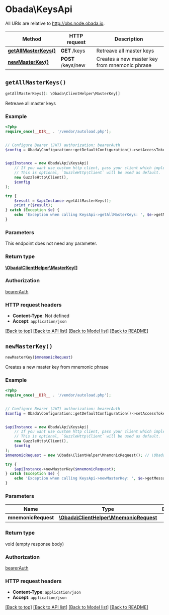 # Obada\KeysApi

All URIs are relative to http://obs.node.obada.io.

Method | HTTP request | Description
------------- | ------------- | -------------
[**getAllMasterKeys()**](KeysApi.md#getAllMasterKeys) | **GET** /keys | Retreave all master keys
[**newMasterKey()**](KeysApi.md#newMasterKey) | **POST** /keys/new | Creates a new master key from mnemonic phrase


## `getAllMasterKeys()`

```php
getAllMasterKeys(): \Obada\ClientHelper\MasterKey[]
```

Retreave all master keys

### Example

```php
<?php
require_once(__DIR__ . '/vendor/autoload.php');


// Configure Bearer (JWT) authorization: bearerAuth
$config = Obada\Configuration::getDefaultConfiguration()->setAccessToken('YOUR_ACCESS_TOKEN');


$apiInstance = new Obada\Api\KeysApi(
    // If you want use custom http client, pass your client which implements `GuzzleHttp\ClientInterface`.
    // This is optional, `GuzzleHttp\Client` will be used as default.
    new GuzzleHttp\Client(),
    $config
);

try {
    $result = $apiInstance->getAllMasterKeys();
    print_r($result);
} catch (Exception $e) {
    echo 'Exception when calling KeysApi->getAllMasterKeys: ', $e->getMessage(), PHP_EOL;
}
```

### Parameters

This endpoint does not need any parameter.

### Return type

[**\Obada\ClientHelper\MasterKey[]**](../Model/MasterKey.md)

### Authorization

[bearerAuth](../../README.md#bearerAuth)

### HTTP request headers

- **Content-Type**: Not defined
- **Accept**: `application/json`

[[Back to top]](#) [[Back to API list]](../../README.md#endpoints)
[[Back to Model list]](../../README.md#models)
[[Back to README]](../../README.md)

## `newMasterKey()`

```php
newMasterKey($mnemonicRequest)
```

Creates a new master key from mnemonic phrase

### Example

```php
<?php
require_once(__DIR__ . '/vendor/autoload.php');


// Configure Bearer (JWT) authorization: bearerAuth
$config = Obada\Configuration::getDefaultConfiguration()->setAccessToken('YOUR_ACCESS_TOKEN');


$apiInstance = new Obada\Api\KeysApi(
    // If you want use custom http client, pass your client which implements `GuzzleHttp\ClientInterface`.
    // This is optional, `GuzzleHttp\Client` will be used as default.
    new GuzzleHttp\Client(),
    $config
);
$mnemonicRequest = new \Obada\ClientHelper\MnemonicRequest(); // \Obada\ClientHelper\MnemonicRequest

try {
    $apiInstance->newMasterKey($mnemonicRequest);
} catch (Exception $e) {
    echo 'Exception when calling KeysApi->newMasterKey: ', $e->getMessage(), PHP_EOL;
}
```

### Parameters

Name | Type | Description  | Notes
------------- | ------------- | ------------- | -------------
 **mnemonicRequest** | [**\Obada\ClientHelper\MnemonicRequest**](../Model/MnemonicRequest.md)|  | [optional]

### Return type

void (empty response body)

### Authorization

[bearerAuth](../../README.md#bearerAuth)

### HTTP request headers

- **Content-Type**: `application/json`
- **Accept**: `application/json`

[[Back to top]](#) [[Back to API list]](../../README.md#endpoints)
[[Back to Model list]](../../README.md#models)
[[Back to README]](../../README.md)
